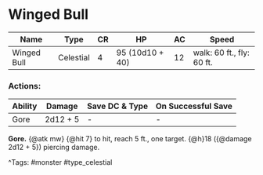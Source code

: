 # Winged Bull

| Name | Type | CR | HP | AC | Speed |
|------|------|----|----|----|-------|
| Winged Bull | Celestial | 4 | 95 (10d10 + 40) | 12 | walk: 60 ft., fly: 60 ft. |

### Actions:

| Ability | Damage | Save DC & Type | On Successful Save |
|---------|--------|----------------|--------------------|
| Gore | 2d12 + 5 | - | - |


**Gore.** {@atk mw} {@hit 7} to hit, reach 5 ft., one target. {@h}18 ({@damage 2d12 + 5}) piercing damage.

^Tags: #monster #type_celestial
